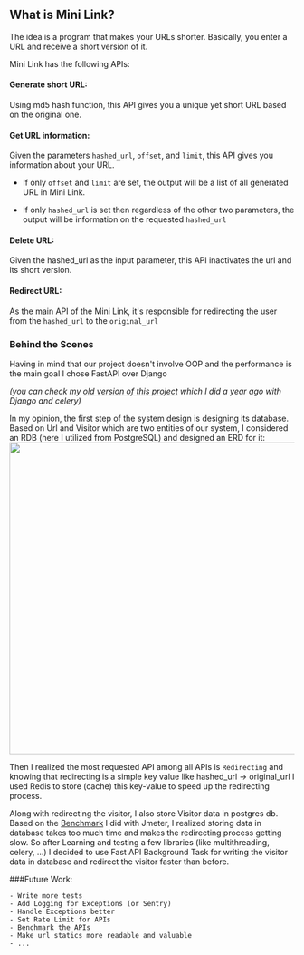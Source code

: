 ## What is Mini Link?

The idea is a program that makes your URLs shorter. Basically, you enter a URL and receive a short version of it.

Mini Link has the following APIs:

#### Generate short URL: 
Using md5 hash function, this API gives you a unique yet short URL based on the original one.

#### Get URL information:

Given the parameters `hashed_url`, `offset`, and `limit`, this API gives you information about your URL.

- If only `offset` and `limit` are set, the output will be a list of all generated URL in Mini Link.

- If only `hashed_url` is set then regardless of the other two parameters, the output will be information on the requested  `hashed_url`

#### Delete URL:

Given the hashed_url as the input parameter, this API inactivates the url and its short version.

#### Redirect URL:

As the main API of the Mini Link, it's responsible for redirecting the user from the `hashed_url` to the `original_url`

### Behind the Scenes
Having in mind that our project doesn't involve OOP and the performance is the main goal
I chose FastAPI over Django

_(you can check my [old version of this project](https://github.com/maripillon/MiniLink/) which I did a year ago with Django and celery)_


In my opinion, the first step of the system design is designing its database.
Based on Url and Visitor which are two entities of our system, I
considered an RDB (here I utilized from PostgreSQL) and designed an ERD for it:
<img src="https://i.ibb.co/prkKt3M/Mini-Link-exbito-db.jpg?raw=true" width="800" height="550">

Then I realized the most requested API among all APIs is `Redirecting` and 
knowing that redirecting is a simple key value like hashed_url -> original_url
I used Redis to store (cache) this key-value to speed up the redirecting process.

Along with redirecting the visitor, I also store Visitor data in postgres db.
Based on the [Benchmark](https://github.com/faranakopolis/MiniLink/blob/master/MINI%20LINK_report.pdf)
I did with Jmeter, I realized storing data in database takes too much time and makes the redirecting process getting slow.
So after Learning and testing a few libraries (like multithreading, celery, ...) I decided to use 
Fast API Background Task for writing the visitor data in database and redirect the visitor faster than before.

###Future Work:

    - Write more tests
    - Add Logging for Exceptions (or Sentry)
    - Handle Exceptions better
    - Set Rate Limit for APIs
    - Benchmark the APIs
    - Make url statics more readable and valuable
    - ...


